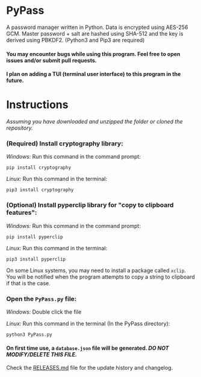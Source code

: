 # PyPass
A password manager written in Python. Data is encrypted using AES-256 GCM. Master password + salt are hashed using SHA-512 and the key is derived using PBKDF2. (Python3 and Pip3 are required)

#### You may encounter bugs while using this program. Feel free to open issues and/or submit pull requests.
#### I plan on adding a TUI (terminal user interface) to this program in the future.

# Instructions
_Assuming you have downloaded and unzipped the folder or cloned the repository._

 ### (Required) Install cryptography library:
 _Windows:_ Run this command in the command prompt: 
 ```
 pip install cryptography
 ```
 _Linux:_ Run this command in the terminal: 
 ```
 pip3 install cryptography
 ```
 ### (Optional) Install pyperclip library for "copy to clipboard features":
 _Windows:_ Run this command in the command prompt: 
 ```
 pip install pyperclip
 ```
 _Linux:_ Run this command in the terminal: 
 ```
 pip3 install pyperclip
 ```
 On some Linux systems, you may need to install a package called `xclip`. You will be notified when the program attempts to copy a string to clipboard if that is the case.
 
 ### Open the `PyPass.py` file:
 _Windows:_ Double click the file
  
 _Linux:_ Run this command in the terminal (In the PyPass directory): 
 ```
 python3 PyPass.py
 ```
  #### On first time use, a `database.json` file will be generated. _DO NOT MODIFY/DELETE THIS FILE._

Check the [RELEASES.md](https://github.com/BetaLost/PyPass/blob/master/RELEASES.md) file for the update history and changelog.
